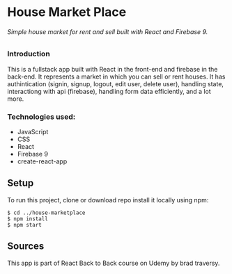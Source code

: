 # House Market Place

###### Simple house market for rent and sell built with React and Firebase 9.

### Introduction

This is a fullstack app built with React in the front-end and firebase in the back-end. It represents a market in which you can sell or rent houses. It has authintication (signin, signup, logout, edit user, delete user), handling state, interactiong with api (firebase), handling form data efficiently, and a lot more.

### Technologies used:

- JavaScript
- CSS
- React
- Firebase 9
- create-react-app

## Setup

To run this project, clone or download repo
install it locally using npm:

```
$ cd ../house-marketplace
$ npm install
$ npm start
```

## Sources

This app is part of React Back to Back course on Udemy by brad traversy.

